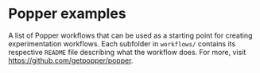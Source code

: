 # Popper examples

A list of Popper workflows that can be used as a starting point for 
creating experimentation workflows. Each subfolder in `workflows/` 
contains its respective `README` file describing what the workflow 
does. For more, visit <https://github.com/getpopper/popper>.
